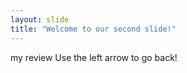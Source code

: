 ```yaml
---
layout: slide
title: "Welcome to our second slide!"
---
```

my review
Use the left arrow to go back!
